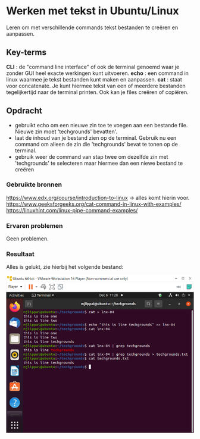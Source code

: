 # Werken met tekst in Ubuntu/Linux
Leren om met verschillende commands tekst bestanden te creëren en aanpassen.

## Key-terms
**CLI** : de "command line interface" of ook de terminal genoemd waar je zonder GUI heel exacte werkingen kunt uitvoeren.
**echo** : een command in linux waarmee je tekst bestanden kunt maken en aanpassen.
**cat** : staat voor concatenate. Je kunt hiermee tekst van een of meerdere bestanden tegelijkertijd naar de terminal printen. Ook kan je files creëren of copiëren.

## Opdracht
- gebruikt echo om een nieuwe zin toe te voegen aan een bestande file. Nieuwe zin moet 'techgrounds' bevatten'.
- laat de inhoud van je bestand zien op de terminal. Gebruik nu een command om alleen de zin die 'techgrounds' bevat te tonen op de terminal.
- gebruik weer de command van stap twee om dezelfde zin met 'techgrounds' te selecteren maar hiermee dan een niewe bestand te creëren

### Gebruikte bronnen
https://www.edx.org/course/introduction-to-linux -> alles komt hierin voor.   
https://www.geeksforgeeks.org/cat-command-in-linux-with-examples/  
https://linuxhint.com/linux-pipe-command-examples/

### Ervaren problemen
Geen problemen.

### Resultaat
Alles is gelukt, zie hierbij het volgende bestand: 

![Workingwithtext](../00_includes/lnx-04.png)
